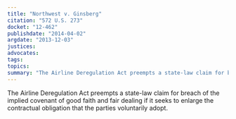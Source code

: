 ```yaml
---
title: "Northwest v. Ginsberg"
citation: "572 U.S. 273"
docket: "12-462"
publishdate: "2014-04-02"
argdate: "2013-12-03"
justices:
advocates:
tags:
topics:
summary: "The Airline Deregulation Act preempts a state-law claim for breach of the implied covenant of good faith and fair dealing if it seeks to enlarge the contractual obligation that the parties voluntarily adopt."
---
```

The Airline Deregulation Act preempts a state-law claim for breach of the implied covenant of good faith and fair dealing if it seeks to enlarge the contractual obligation that the parties voluntarily adopt.

